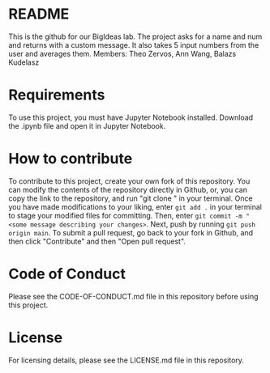 # README
This is the github for our BigIdeas lab. The project asks for a name and num and returns with a custom message.
It also takes 5 input numbers from the user and averages them.
Members: Theo Zervos, Ann Wang, Balazs Kudelasz

# Requirements
To use this project, you must have Jupyter Notebook installed. Download the .ipynb file and open it in Jupyter Notebook.

# How to contribute
To contribute to this project, create your own fork of this repository. You can modify the contents of the repository directly in Github, or, you can copy the link to the repository, and run "git clone <paste repository link here>" in your terminal. Once you have made modifications to your liking, enter `git add .` in your terminal to stage your modified files for committing. Then, enter `git commit -m "<some message describing your changes>`. Next, push by running `git push origin main`. To submit a pull request, go back to your fork in Github, and then click "Contribute" and then "Open pull request".
  
# Code of Conduct
Please see the CODE-OF-CONDUCT.md file in this repository before using this project.
  
# License
For licensing details, please see the LICENSE.md file in this repository. 
